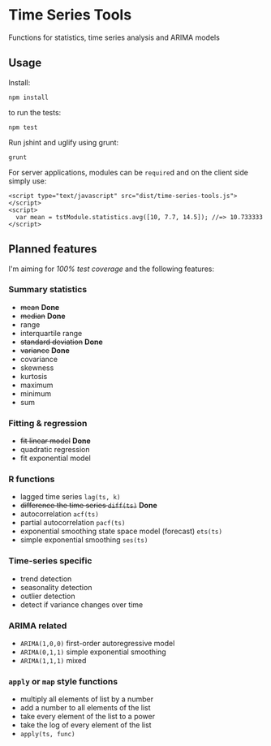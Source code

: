 Time Series Tools
=================

Functions for statistics, time series analysis and ARIMA models

## Usage

Install:

```
npm install
```

to run the tests:
```
npm test
```

Run jshint and uglify using grunt:
```
grunt
```

For server applications, modules can be `require`d and on the client
side simply use:
```
<script type="text/javascript" src="dist/time-series-tools.js"></script>
<script>
  var mean = tstModule.statistics.avg([10, 7.7, 14.5]); //=> 10.733333
</script>
```

## Planned features
I'm aiming for *100% test coverage* and the following features:

### Summary statistics
* ~~mean~~ **Done**
* ~~median~~ **Done**
* range
* interquartile range
* ~~standard deviation~~ **Done**
* ~~variance~~ **Done**
* covariance
* skewness
* kurtosis
* maximum
* minimum
* sum

### Fitting & regression
* ~~fit linear model~~ **Done**
* quadratic regression
* fit exponential model

### R functions
* lagged time series `lag(ts, k)`
* ~~difference the time series `diff(ts)`~~ **Done**
* autocorrelation `acf(ts)`
* partial autocorrelation `pacf(ts)`
* exponential smoothing state space model (forecast) `ets(ts)`
* simple exponential smoothing `ses(ts)`

### Time-series specific
* trend detection
* seasonality detection
* outlier detection
* detect if variance changes over time

### ARIMA related
* `ARIMA(1,0,0)` first-order autoregressive model
* `ARIMA(0,1,1)` simple exponential smoothing
* `ARIMA(1,1,1)` mixed

### `apply` or `map` style functions
* multiply all elements of list by a number
* add a number to all elements of the list
* take every element of the list to a power
* take the log of every element of the list
* `apply(ts, func)`